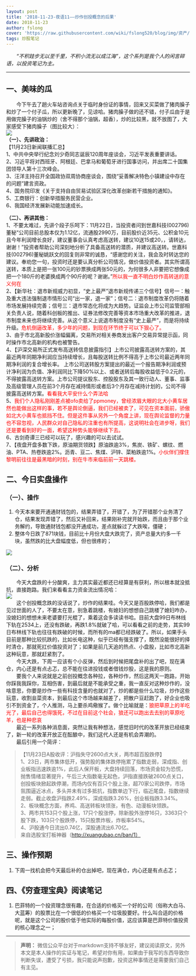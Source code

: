 ```yaml
---
layout: post
title: '2018-11-23-夜语11——炒作创投概念的后果'
date: 2018-11-23
author: fslong
cover: 'https://raw.githubusercontent.com/wiki/fslong520/blog/img/资产/资产_2018-11-22-15-08-28-546_com.android.ha.png'
tags: 炒股笔记
---
```

  
&emsp;&emsp;*“不积跬步无以至千里，不积小流无以成江海”，这个系列是我个人的闲言碎语，以投资笔记为主。*  
   

---
  


## **一、美味的瓜**
&emsp;&emsp;今下午去了趟火车站咨询点关于临时身份证的事情，回来又买菜做了猪肉臊子和炒了一个付子瓜，所以更新晚了，见谅哈。猪肉臊子做的还不错，付子瓜由于是用做完臊子的油锅炒的（舍不得那个油锅，超香），炒的比较黑，就不放图了，大家感受下猪肉臊子（图比较大）：  
![](https://raw.githubusercontent.com/wiki/fslong520/blog/img/杂/2018.11.23/IMG_20181123_202509L.jpg)    
**（一）、先讲政治：**    
【11月23日新闻联播汇总】  
1、中共中央举行纪念刘少奇同志诞辰120周年座谈会，习近平发表重要讲话。  
2、习近平将对西班牙、阿根廷、巴拿马和葡萄牙进行国事访问，并出席二十国集团领导人第十三次峰会。  
3、汪洋主持召开全国政协双周协商座谈会，围绕“妥善解决特色小镇建设中存在的问题”建言资政。  
4、国务院印发《关于支持自由贸易试验区深化改革创新若干措施的通知》。  
5、工商银行：创新举措服务民营企业。  
6、我国经济发展新动能加速成长。    

**（二）、再讲其他：**  
1、不要太难过，先讲个段子乐呵下：11月22日，当投资者问到世嘉科技(002796)董秘“公司目前总股本仅为1.12亿，流通股2990万，目前股价近35元、公积金10元且今年利润增长良好，建议董事会认真考虑高送转，建议10送15或20，，请转达，谢谢！”投资者帮助公司深刻地分析了具备高送转的潜质，并建议高送转。世嘉科技(002796)董秘姚跃文的回复则非常的诚恳，“感谢您的关注，我会及时转达您的建议。奉劝您一句，投资时还是要认真分析公司情况，做价值投资者。其实所谓高送转，本质上是把一张100元的钞票换成两张50元的，为何很多人非要把它想像成把一个180斤的老婆换成两个90斤的呢？谢谢。”<font color="red">所以我一直不明白炒作高转送的意义何在</font>  
2、【新华社：退市新规威力初显，“史上最严”退市新规传递三个信号】信号一：触及重大违法强制退市情形公司“出一家，退一家”；信号二：退市制度改革仍将随着市场发展持续完善；信号三：退市常态化将成为大趋势。证监会上市公司监管部相关负责人说，随着科创板的推出、证券法修改完善等资本市场重大改革的推进，退市制度未来也将继续完善。从这个意义上说退市制度没有“史上最严”，而是将持续升级。<font color="red">危机倒逼改革，多少年的问题，到现在环节终于可以下狠心了。</font>    
3、由于市北高新股价涨幅偏离，交易所对相关券商发出客户交易异常提示函，同时操作市北高新的机构也被警告。  
4、【沪深交易所正式发布高送转信息披露指引】上市公司披露高送转方案的，其最近两年同期净利润应当持续增长，且每股送转比例不得高于上市公司最近两年同期净利润的复合增长率。
上市公司送转股方案提出的最近一个报告期净利润或预计净利润为负值、净利润同比下降50%以上、或者送转后每股收益低于0.2元的，不得披露高送转方案。上市公司提议股东、控股股东及其一致行动人、董事、监事及高级管理人员在前3个月存在减持情形或者后3个月存在减持计划的，公司不得披露高送转方案。<font color="red">看看我大平安什么个弄法哈</font>  
5、<font color="red">我们个人隐私刚刚差点被ofo卖给了ppmoney，曾经浓眉大眼的北大小黄车居然也能做出这样的事，若不是舆论倒逼，我们已经被卖了，可见在资本面前，骄傲如北大小黄车也抵挡不住。但是这件事从另外一个角度上讲，现在舆论监督的力量也不容忽视，人民群众对自己隐私的注重也有所提高，这说明社会在进步呀，我们还是要看到好的一面，希望这种势头能够继续下去。</font>  
6、古剑奇谭三已经可以玩了，感兴趣的可以去试试。  
7、【夜盘开盘多数下跌，原油期货领跌】原油跌逾3%，焦炭、铁矿、螺纹、燃油、PTA、热卷跌逾2%。沥青、豆二、焦煤、沪锌、菜粕跌逾1%。<font color="red">小伙伴们撑住黎明前往往是最黑暗的时刻，别在牛市来临前前一天跳楼。</font>



## **二、今日实盘操作**
### **（一）、操作**
1. 今天本来要开通通财钱包的，结果弄错了，开错了，为了开错那个业务清了仓，结果发现弄错了，然后又补回来，结果刚补完就开始跌，而且由于那个业务解约，导致通财钱包都没开通成功，差点就躲过了大跌唉，僵硬；
2. 整体今日跌了871块钱，目前比十月份大盘大跌完了，资产总量大约多一千块，虽然跌的比大盘幅度低，但也很疼的；   

![](https://raw.githubusercontent.com/wiki/fslong520/blog/img/资产/资产_2018-11-23-16-40-41-100_com.android.ha.png)
### **（二）、分析**  
&emsp;&emsp;今天大盘跌的十分酸爽，主力其实最近都还已经算是有获利，所以根本就没抵抗，直接跑路。我们来看看主力资金流出情况哈：  
![](https://raw.githubusercontent.com/wiki/fslong520/blog/img/板块/主力流出_2018-11-23-18-03-07-302_com.hsl.stock.png)  
&emsp;&emsp;这个创投概念跌的没话说了，炒作的结果哇。今天又是百股跌停哈，我们都是见过世面的人了，不要太在意，别急着跳楼，有媳妇的想想自己跳楼了媳妇咋办，没媳妇的想想未来老婆要打光棍了，乘着这会多读读书哈。目前大盘99日布林线下轨在2534上，还没有跌破，再跌1.8%就破了哈，可以看看之前的走势，其实99日布林线下轨也往往有跌破的时候，而所有的ma都已经跌破了。所以，如果手头目前是那种比较抗跌的，比如长电这种，似乎已经有强支撑了，既然没能很好的择时清仓，那就死扛价值投资对了；如果是前几天追的热点、小盘股，比如市北高新这种玩意，那就赶紧割了。  
&emsp;&emsp;今天大跌，下周一应该有个小反弹，然后到时候把尾盘补的出了吧，现在满仓，内心还是有点忐忑，总不能在往进投钱或者借钱炒股，这是我的原则。  
&emsp;&emsp;要我个人来说就是之前创投概念各种拉，各种炒作，然后这两天一跑路，开始你踩我我踩你，互相伤害，到最后就是不能承受之重，我一直反对这种炒作的，没啥意思，你要是炒作一些有科技含量的也就对了，炒的都是些什么垃圾，炒作这些玩意，收割韭菜资本，到最后这个市场越来越差了，把散户豆赶跑了，好企业也吸引不到资金了，个人推测，马上要杀鸡儆猴了。做个比喻就是：<font color="red">狼把草原上的羊吃光了，最后自己也得饿死，不过在目前这个社会，狼还可以跑出去去别的草原吃羊，也是种悲哀</font>   
&emsp;&emsp;最近一系列各种消息面，突然让我有种想法，感觉旧时代的改革开放已经结束了，新一轮的改革开放正在酝酿中，我们这代人还是有机会弄潮的。  
&emsp;&emsp;最后引用一个简评：  
>【11月23日A股收评：沪指失守2600点大关，两市超百股跌停】  
1、23日，两市集体低开，强势股的集体跌停拖累了指数走弱，深成指、创业板指迅速跌逾1%，此后人保开板，大盘持续回落，市场资金较为恐慌，抛售情绪显著提升，午后三大指数毫无起色，沪指直接跌破2600点关口，创投板块掀起跌停潮，而场内仅有百只个股上涨，超70家公司跌停，市场氛围逼近冰点，多头并未有过多抵抗，指数单边下行，临近尾盘，指数继续走弱。截止收盘沪指跌2.49%，深成指跌3.26%，创业板指跌3.34%。  
2、板块概念方面，养鸡、高送转板块领涨，有色、动漫板块领跌。  
3、两市共153只个股上涨，17只个股涨停，除新股外涨停16只，3363只个股下跌，103只个股跌停，15只股票炸板，炸板率54%。  
4、沪股通今日流出0.74亿，深股通流出6.70亿。  
来自选股宝打板神器（http://xuangubao.cn/ban/1）   

## **三、操作预期**

1. 下周一找机会把今天最后补的仓出掉吧，现在满仓，内心还是有点忐忑；



## **四、《穷查理宝典》阅读笔记**
1. 巴菲特的一个投资理念很有趣，在合适的价格买一个好的公司（俗称大白马、大蓝筹）的股票比在一个很低的价格买一个垃圾股要好。什么叫合适的价格呢，就是这个公司的股价低于他实际的每股价值，这应该算是巴菲特价值投资的核心理念之一；

---   
  
> **声明：**
> 微信公众平台对于markdown支持不够友好，建议阅读原文，另外本文是本人操作的实证与笔记，希望对你有用，如果由于我写的东西导致你判断失误，遭受了亏损，我只能说声抱歉，投资这种事情还是需要我们自己有主见。